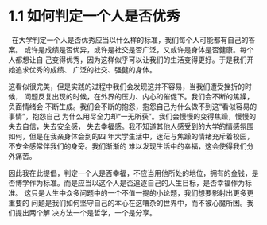 # 1.1 如何判定一个人是否优秀  
<p>&#8194在大学判定一个人是否优秀应当以什么样的标准，我们每个人可能都有自己的答案。
或许是成绩是否优异，或许是社交是否广泛，又或许是身体是否健康。每个人都想让自
己变得优秀，因为这样似乎可以让我们的生活变得更好。于是我们开始追求优秀的成绩、
广泛的社交、强健的身体。</p>
<p>这看似很完美，但是实践的过程中我们会发现这并不容易，当我们遭受挫折的时候，
问题反复出现的时候，在外界的压力、内心的催促下。我们会不断的焦躁，负面情绪会
不断生成。我们会不断的抱怨，抱怨自己为什么做不到这“看似容易的事情”，抱怨自己
为什么用尽全力却“一无所获”。我们会慢慢的变得焦躁，慢慢的失去自信，失去安全感，
失去幸福感。我不知道其他人感受到的大学的情感氛围如何，但是在我亲身体会到的四
年大学生活中，迷茫与焦躁的情绪充斥着校园，不安全感常伴我们的身旁。我们渐渐的
难以发现生活中的幸福，这会使得我们分外痛苦。</p>
<p>因此我在此提倡，判定一个人是否幸福，不应当用他所处的地位，拥有的金钱，是
否博学作为标准。而是应当以这个人是否追逐自己的人生目标，是否幸福作为标准。
这只是人生中众多问题中的一个不值一提的小论题，我们想要影射出更多更重要的
问题是我们如何坚守自己的本心在这嘈杂的世界中，而不被心魔所困。我们提出两个解
决方法一个是哲学，一个是分享。</p>
